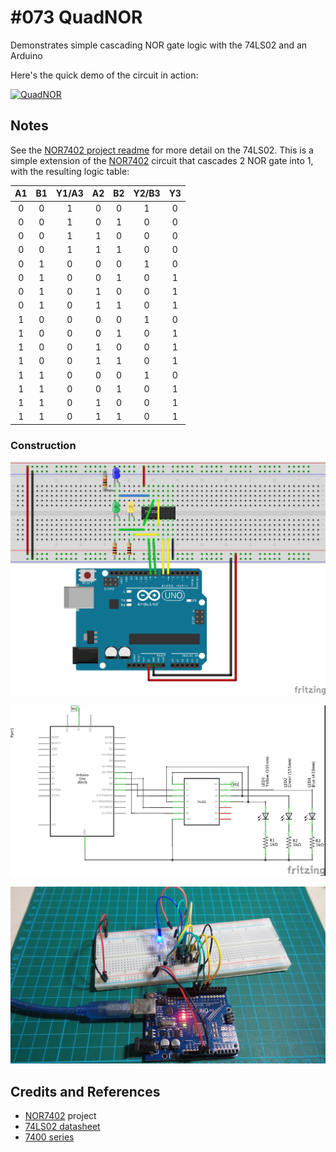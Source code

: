 # #073 QuadNOR

Demonstrates simple cascading NOR gate logic with the 74LS02 and an Arduino

Here's the quick demo of the circuit in action:

[![QuadNOR](http://img.youtube.com/vi/D_5Da_8R8Ek/0.jpg)](http://www.youtube.com/watch?v=D_5Da_8R8Ek)

## Notes

See the [NOR7402 project readme](../NOR7402) for more detail on the 74LS02.
This is a simple extension of the [NOR7402](../NOR7402) circuit that cascades 2 NOR gate into 1,
with the resulting logic table:

| A1 | B1 | Y1/A3 | A2 | B2 | Y2/B3 | Y3 |
|:--:|:--:|:-----:|:--:|:--:|:-----:|:--:|
| 0  | 0  | 1     | 0  | 0  | 1     | 0  |
| 0  | 0  | 1     | 0  | 1  | 0     | 0  |
| 0  | 0  | 1     | 1  | 0  | 0     | 0  |
| 0  | 0  | 1     | 1  | 1  | 0     | 0  |
| 0  | 1  | 0     | 0  | 0  | 1     | 0  |
| 0  | 1  | 0     | 0  | 1  | 0     | 1  |
| 0  | 1  | 0     | 1  | 0  | 0     | 1  |
| 0  | 1  | 0     | 1  | 1  | 0     | 1  |
| 1  | 0  | 0     | 0  | 0  | 1     | 0  |
| 1  | 0  | 0     | 0  | 1  | 0     | 1  |
| 1  | 0  | 0     | 1  | 0  | 0     | 1  |
| 1  | 0  | 0     | 1  | 1  | 0     | 1  |
| 1  | 1  | 0     | 0  | 0  | 1     | 0  |
| 1  | 1  | 0     | 0  | 1  | 0     | 1  |
| 1  | 1  | 0     | 1  | 0  | 0     | 1  |
| 1  | 1  | 0     | 1  | 1  | 0     | 1  |


### Construction

![The Breadboard](./assets/QuadNOR_bb.jpg?raw=true)

![The Schematic](./assets/QuadNOR_schematic.jpg?raw=true)

![The Build](./assets/QuadNOR_build.jpg?raw=true)


## Credits and References
* [NOR7402](../NOR7402) project
* [74LS02 datasheet](http://www.futurlec.com/74LS/74LS02.shtml)
* [7400 series](http://en.wikipedia.org/wiki/7400_series)

